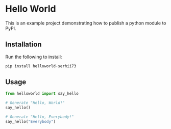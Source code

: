 # Hello World

This is an example project demonstrating how to publish a python module to PyPI.

## Installation

Run the following to install:

```python
pip install helloworld-serhii73
```

## Usage

```python
from helloworld import say_hello

# Generate "Hello, World!"
say_hello()

# Generate "Hello, Everybody!"
say_hello("Everybody")
```
